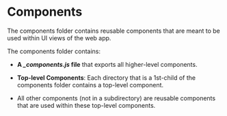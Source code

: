 # Components

The components folder contains reusable components that are meant to be used within UI views of the web app. 

The components folder contains: 

- **A *_components.js* file** that exports all higher-level components. 

- **Top-level Components**: Each directory that is a 1st-child of the components folder contains a top-level component. 

- All other components (not in a subdirectory) are reusable components that are used within these top-level components. 